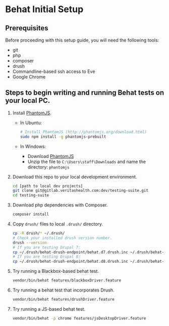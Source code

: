 # Behat Initial Setup

## Prerequisites

Before proceeding with this setup guide, you will need the following tools:
* git
* php
* composer
* drush
* Commandline-based ssh access to Eve
* Google Chrome

## Steps to begin writing and running Behat tests on your local PC.

1. Install [PhantomJS](http://phantomjs.org).

    * In Ubuntu:

        ```sh
        # Install PhantomJS (http://phantomjs.org/download.html)
        sudo npm install -g phantomjs-prebuilt
        ```

    * In Windows:

        * Download [PhantomJS](http://phantomjs.org/download.html)
        * Unzip the file to `C:\Users\staff\Downloads` and name the directory:
          `phantomjs`

2. Download this repo to your local development environment.

    ```sh
    cd [path to local dev projects]
    git clone git@gitlab.veritashealth.com:dev/testing-suite.git
    cd testing-suite
    ```

3. Download php dependencies with Composer.

    ```sh
    composer install
    ```

4. Copy `drush/` files to local `.drush/` directory.

    ```sh
    cp -R drush/* ~/.drush/
    # Check your installed drush version number.
    drush --version
    # If you are testing Drupal 7:
    cp ~/.drush/behat-drush-endpoint/behat.d7.drush.inc ~/.drush/behat-drush-endpoint/behat.drush.inc
    # If you are testing Drupal 8:
    cp ~/.drush/behat-drush-endpoint/behat.d8.drush.inc ~/.drush/behat-drush-endpoint/behat.drush.inc
    ```

5. Try running a Blackbox-based behat test.

    ```sh
    vendor/bin/behat features/blackboxDriver.feature
    ```

6. Try running a behat test that incorporates Drush.

    ```sh
    vendor/bin/behat features/drushDriver.feature
    ```

7. Try running a JS-based behat test.

    ```sh
    vendor/bin/behat -p chrome features/jsDesktopDriver.feature
    ```
